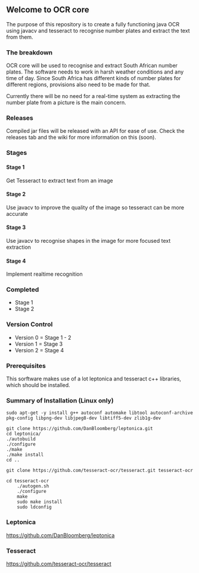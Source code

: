 ## Welcome to OCR core
The purpose of this repository is to create a fully functioning java OCR using javacv and tesseract to recognise number plates and extract the text from them.


### The breakdown
OCR core will be used to recognise and extract South African number plates. The software needs to work in harsh weather conditions and any time of day. Since South Africa has different kinds of number plates for different regions, provisions also need to be made for that. 

Currently there will be no need for a real-time system as extracting the number plate from a picture is the main concern.

### Releases
Compiled jar files will be released with an API for ease of use. Check the releases tab and the wiki for more information on this (soon).

### Stages

#### Stage 1
Get Tesseract to extract text from an image

#### Stage 2
Use javacv to improve the quality of the image so tesseract can be more accurate

#### Stage 3
Use javacv to recognise shapes in the image for more focused text extraction

#### Stage 4
Implement realtime recognition

### Completed

- Stage 1
- Stage 2

### Version Control

- Version 0 = Stage 1 - 2
- Version 1 = Stage 3
- Version 2 = Stage 4

### Prerequisites 
This sorftware makes use of a lot leptonica and tesseract c++ libraries, which should be installed.

### Summary of Installation (Linux only)
```
sudo apt-get -y install g++ autoconf automake libtool autoconf-archive pkg-config libpng-dev libjpeg8-dev libtiff5-dev zlib1g-dev

git clone https://github.com/DanBloomberg/leptonica.git
cd leptonica/
./autobuild
./configure
./make
./make install
cd ..

git clone https://github.com/tesseract-ocr/tesseract.git tesseract-ocr

cd tesseract-ocr
    ./autogen.sh
    ./configure
    make
    sudo make install
    sudo ldconfig
```

### Leptonica
https://github.com/DanBloomberg/leptonica

### Tesseract
https://github.com/tesseract-ocr/tesseract
